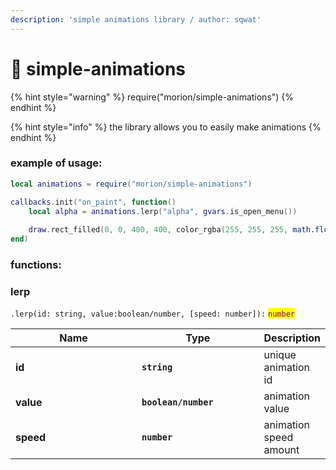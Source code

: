 ```yaml
---
description: 'simple animations library / author: sqwat'
---
```


# 📖 simple-animations

{% hint style="warning" %}
require("morion/simple-animations")
{% endhint %}

{% hint style="info" %}
the library allows you to easily make animations
{% endhint %}

### example of usage:

```lua
local animations = require("morion/simple-animations")

callbacks.init("on_paint", function()
    local alpha = animations.lerp("alpha", gvars.is_open_menu())
    
    draw.rect_filled(0, 0, 400, 400, color_rgba(255, 255, 255, math.floor(alpha*255)))
end)
```

### functions:

### lerp

`.lerp(id: string, value:boolean/number, [speed: number]):` <mark style="color:purple;">`number`</mark>

<table><thead><tr><th width="244.33333333333331">Name</th><th width="207">Type</th><th>Description</th></tr></thead><tbody><tr><td><strong>id</strong></td><td><strong><code>string</code></strong></td><td>unique animation id</td></tr><tr><td><strong>value</strong></td><td><strong><code>boolean/number</code></strong></td><td>animation value</td></tr><tr><td><strong>speed</strong></td><td><strong><code>number</code></strong></td><td>animation speed amount</td></tr></tbody></table>
